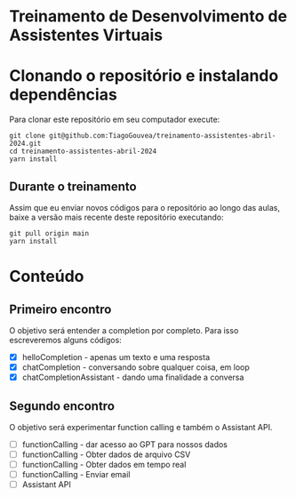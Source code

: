 # Treinamento de Desenvolvimento de Assistentes Virtuais

# Clonando o repositório e instalando dependências

Para clonar este repositório em seu computador execute:

```shell
git clone git@github.com:TiagoGouvea/treinamento-assistentes-abril-2024.git
cd treinamento-assistentes-abril-2024
yarn install
```

## Durante o treinamento

Assim que eu enviar novos códigos para o repositório ao longo das aulas, baixe a versão mais recente deste repositório executando:

```shell
git pull origin main
yarn install
```

# Conteúdo

## Primeiro encontro

O objetivo será entender a completion por completo. Para isso escreveremos alguns códigos:

- [x] helloCompletion - apenas um texto e uma resposta
- [x] chatCompletion - conversando sobre qualquer coisa, em loop
- [x] chatCompletionAssistant - dando uma finalidade a conversa

## Segundo encontro

O objetivo será experimentar function calling e também o Assistant API.

- [ ] functionCalling - dar acesso ao GPT para nossos dados
- [ ] functionCalling - Obter dados de arquivo CSV
- [ ] functionCalling - Obter dados em tempo real
- [ ] functionCalling - Enviar email
- [ ] Assistant API
